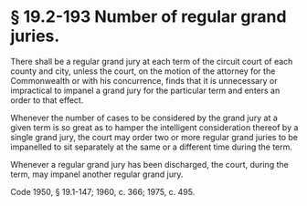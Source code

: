 # § 19.2-193 Number of regular grand juries.

<p>There shall be a regular grand jury at each term of the circuit court of each county and city, unless the court, on the motion of the attorney for the Commonwealth or with his concurrence, finds that it is unnecessary or impractical to impanel a grand jury for the particular term and enters an order to that effect.</p><p>Whenever the number of cases to be considered by the grand jury at a given term is so great as to hamper the intelligent consideration thereof by a single grand jury, the court may order two or more regular grand juries to be impanelled to sit separately at the same or a different time during the term.</p><p>Whenever a regular grand jury has been discharged, the court, during the term, may impanel another regular grand jury.</p><p>Code 1950, § 19.1-147; 1960, c. 366; 1975, c. 495.</p>